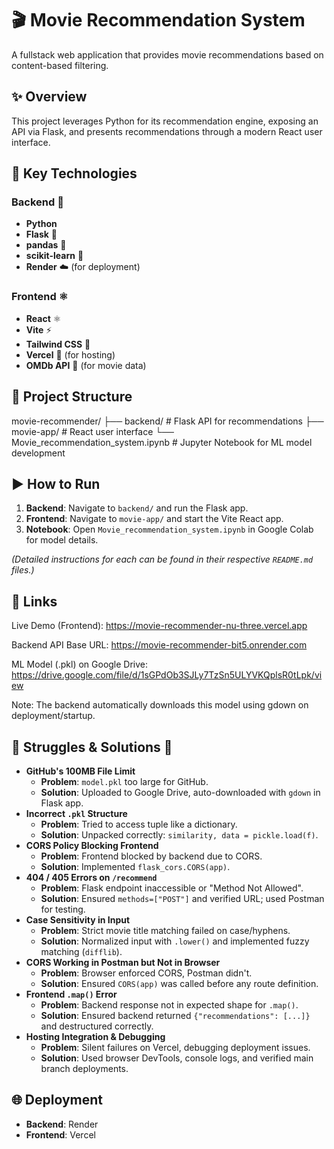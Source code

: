 
# 🎬 Movie Recommendation System

A fullstack web application that provides movie recommendations based on content-based filtering.

## ✨ Overview

This project leverages Python for its recommendation engine, exposing an API via Flask, and presents recommendations through a modern React user interface.

## 🚀 Key Technologies

### Backend 🐍
* **Python**
* **Flask** 🧪
* **pandas** 🐼
* **scikit-learn** 🧠
* **Render** ☁️ (for deployment)

### Frontend ⚛️
* **React** ⚛️
* **Vite** ⚡
* **Tailwind CSS** 🎨
* **Vercel** 🚀 (for hosting)
* **OMDb API** 🎥 (for movie data)

## 📁 Project Structure


movie-recommender/
├── backend/                  \# Flask API for recommendations
├── movie-app/                \# React user interface
└── Movie\_recommendation\_system.ipynb  \# Jupyter Notebook for ML model development


## ▶️ How to Run

1.  **Backend**: Navigate to `backend/` and run the Flask app.
2.  **Frontend**: Navigate to `movie-app/` and start the Vite React app.
3.  **Notebook**: Open `Movie_recommendation_system.ipynb` in Google Colab for model details.

*(Detailed instructions for each can be found in their respective `README.md` files.)*

## 🔗 Links

Live Demo (Frontend): https://movie-recommender-nu-three.vercel.app

Backend API Base URL: https://movie-recommender-bit5.onrender.com

ML Model (.pkl) on Google Drive: https://drive.google.com/file/d/1sGPdOb3SJLy7TzSn5ULYVKQplsR0tLpk/view

Note: The backend automatically downloads this model using gdown on deployment/startup.

## 🚧 Struggles & Solutions 🚧

* **GitHub's 100MB File Limit**
    * **Problem**: `model.pkl` too large for GitHub.
    * **Solution**: Uploaded to Google Drive, auto-downloaded with `gdown` in Flask app.
* **Incorrect `.pkl` Structure**
    * **Problem**: Tried to access tuple like a dictionary.
    * **Solution**: Unpacked correctly: `similarity, data = pickle.load(f)`.
* **CORS Policy Blocking Frontend**
    * **Problem**: Frontend blocked by backend due to CORS.
    * **Solution**: Implemented `flask_cors.CORS(app)`.
* **404 / 405 Errors on `/recommend`**
    * **Problem**: Flask endpoint inaccessible or "Method Not Allowed".
    * **Solution**: Ensured `methods=["POST"]` and verified URL; used Postman for testing.
* **Case Sensitivity in Input**
    * **Problem**: Strict movie title matching failed on case/hyphens.
    * **Solution**: Normalized input with `.lower()` and implemented fuzzy matching (`difflib`).
* **CORS Working in Postman but Not in Browser**
    * **Problem**: Browser enforced CORS, Postman didn't.
    * **Solution**: Ensured `CORS(app)` was called before any route definition.
* **Frontend `.map()` Error**
    * **Problem**: Backend response not in expected shape for `.map()`.
    * **Solution**: Ensured backend returned `{"recommendations": [...]}` and destructured correctly.
* **Hosting Integration & Debugging**
    * **Problem**: Silent failures on Vercel, debugging deployment issues.
    * **Solution**: Used browser DevTools, console logs, and verified main branch deployments.

## 🌐 Deployment

* **Backend**: Render
* **Frontend**: Vercel



